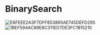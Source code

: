 # BinarySearch
![E6FEEE2A3F7DFF853895AE745DEFD295](https://user-images.githubusercontent.com/110986455/187074397-d3430be9-a335-4f0b-9738-b14e48f9386b.jpg)
![1BEF594AC89E8C311ED7DE3FC1B15210](https://user-images.githubusercontent.com/110986455/187074399-5e61bc1e-33f1-4306-a14d-8b3be171d220.jpg)
